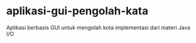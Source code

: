 # aplikasi-gui-pengolah-kata
Aplikasi berbasis GUI untuk mengolah kota implementasi dari materi Java I/O

